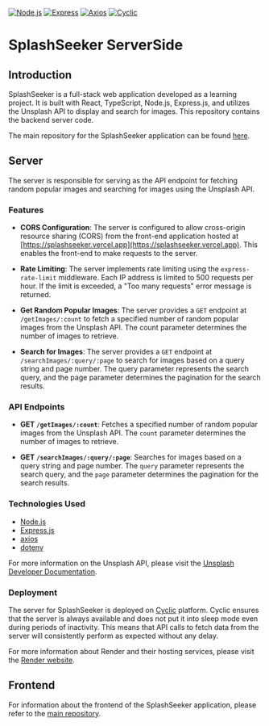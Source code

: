 [![Node.js](https://img.shields.io/badge/Node.js-339933?style=for-the-badge&logo=node.js&logoColor=white)](https://nodejs.org/)
[![Express](https://img.shields.io/badge/Express-000000?style=for-the-badge&logo=express&logoColor=white)](https://expressjs.com/)
[![Axios](https://img.shields.io/badge/Axios-007ACC?style=for-the-badge&logo=axios&logoColor=white)](https://github.com/axios/axios)
[![Cyclic](https://img.shields.io/badge/Cyclic-212121?style=for-the-badge&logo=cyclic&logoColor=white)](https://app.cyclic.sh/#/)



# SplashSeeker ServerSide

## Introduction

SplashSeeker is a full-stack web application developed as a learning project. It is built with React, TypeScript, Node.js, Express.js, and utilizes the Unsplash API to display and search for images. This repository contains the backend server code.

The main repository for the SplashSeeker application can be found [here](https://github.com/MassimoTascone/splashseeker).

## Server

The server is responsible for serving as the API endpoint for fetching random popular images and searching for images using the Unsplash API.

### Features

- **CORS Configuration**: The server is configured to allow cross-origin resource sharing (CORS) from the front-end application hosted at [https://splashseeker.vercel.app](https://splashseeker.vercel.app). This enables the front-end to make requests to the server.

- **Rate Limiting**: The server implements rate limiting using the `express-rate-limit` middleware. Each IP address is limited to 500 requests per hour. If the limit is exceeded, a "Too many requests" error message is returned.

- **Get Random Popular Images**: The server provides a `GET` endpoint at `/getImages/:count` to fetch a specified number of random popular images from the Unsplash API. The count parameter determines the number of images to retrieve.

- **Search for Images**: The server provides a `GET` endpoint at `/searchImages/:query/:page` to search for images based on a query string and page number. The query parameter represents the search query, and the page parameter determines the pagination for the search results.

### API Endpoints

- **GET `/getImages/:count`**: Fetches a specified number of random popular images from the Unsplash API. The `count` parameter determines the number of images to retrieve.

- **GET `/searchImages/:query/:page`**: Searches for images based on a query string and page number. The `query` parameter represents the search query, and the `page` parameter determines the pagination for the search results.

### Technologies Used

- [Node.js](https://nodejs.org/)
- [Express.js](https://expressjs.com/)
- [axios](https://axios-http.com/)
- [dotenv](https://www.npmjs.com/package/dotenv)

For more information on the Unsplash API, please visit the [Unsplash Developer Documentation](https://unsplash.com/developers).

### Deployment

The server for SplashSeeker is deployed on [Cyclic](https://app.cyclic.sh/) platform. Cyclic ensures that the server is always available and does not put it into sleep mode even during periods of inactivity. This means that API calls to fetch data from the server will consistently perform as expected without any delay.

For more information about Render and their hosting services, please visit the [Render website](https://render.com/).


## Frontend

For information about the frontend of the SplashSeeker application, please refer to the [main repository](https://github.com/MassimoTascone/splashseeker).
